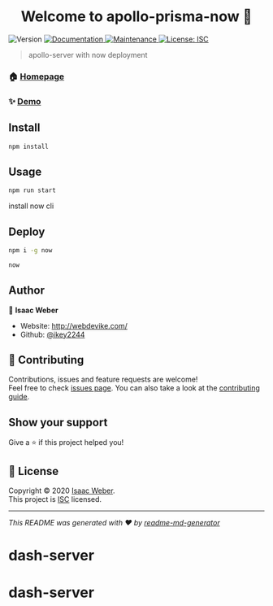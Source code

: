 <h1 align="center">Welcome to apollo-prisma-now 👋</h1>
<p>
  <img alt="Version" src="https://img.shields.io/badge/version-1.0.0-blue.svg?cacheSeconds=2592000" />
  <a href="https://github.com/ikey2244/apollo-now#readme" target="_blank">
    <img alt="Documentation" src="https://img.shields.io/badge/documentation-yes-brightgreen.svg" />
  </a>
  <a href="https://github.com/ikey2244/apollo-now/graphs/commit-activity" target="_blank">
    <img alt="Maintenance" src="https://img.shields.io/badge/Maintained%3F-yes-green.svg" />
  </a>
  <a href="https://github.com/ikey2244/apollo-now/blob/master/LICENSE" target="_blank">
    <img alt="License: ISC" src="https://img.shields.io/github/license/ikey2244/apollo-now" />
  </a>
</p>

> apollo-server with now deployment

### 🏠 [Homepage](https://github.com/ikey2244/apollo-now#readme)

### ✨ [Demo](https://apollo-now.ikey2244.now.sh/)

## Install

```sh
npm install
```

## Usage

```sh
npm run start
```
install now cli

## Deploy

```sh
npm i -g now
```
```sh
now
```

## Author

👤 **Isaac Weber**

* Website: http://webdevike.com/
* Github: [@ikey2244](https://github.com/ikey2244)

## 🤝 Contributing

Contributions, issues and feature requests are welcome!<br />Feel free to check [issues page](https://github.com/ikey2244/apollo-now/issues). You can also take a look at the [contributing guide](https://github.com/ikey2244/apollo-now/blob/master/CONTRIBUTING.md).

## Show your support

Give a ⭐️ if this project helped you!

## 📝 License

Copyright © 2020 [Isaac Weber](https://github.com/ikey2244).<br />
This project is [ISC](https://github.com/ikey2244/apollo-now/blob/master/LICENSE) licensed.

***
_This README was generated with ❤️ by [readme-md-generator](https://github.com/kefranabg/readme-md-generator)_
# dash-server
# dash-server
